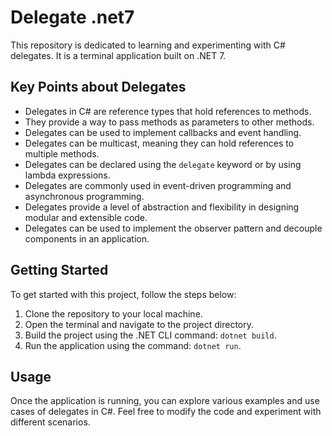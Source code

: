 # Delegate .net7

This repository is dedicated to learning and experimenting with C# delegates. It is a terminal application built on .NET 7.

## Key Points about Delegates

- Delegates in C# are reference types that hold references to methods.
- They provide a way to pass methods as parameters to other methods.
- Delegates can be used to implement callbacks and event handling.
- Delegates can be multicast, meaning they can hold references to multiple methods.
- Delegates can be declared using the `delegate` keyword or by using lambda expressions.
- Delegates are commonly used in event-driven programming and asynchronous programming.
- Delegates provide a level of abstraction and flexibility in designing modular and extensible code.
- Delegates can be used to implement the observer pattern and decouple components in an application.

## Getting Started

To get started with this project, follow the steps below:

1. Clone the repository to your local machine.
2. Open the terminal and navigate to the project directory.
3. Build the project using the .NET CLI command: `dotnet build`.
4. Run the application using the command: `dotnet run`.

## Usage

Once the application is running, you can explore various examples and use cases of delegates in C#. Feel free to modify the code and experiment with different scenarios.
